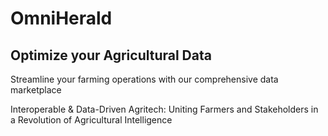 # OmniHerald
## Optimize your Agricultural Data 
Streamline your farming operations with our comprehensive data marketplace

Interoperable & Data-Driven Agritech: Uniting Farmers and Stakeholders in a Revolution of Agricultural Intelligence 
